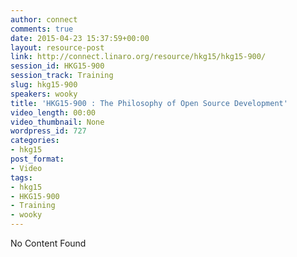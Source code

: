 ```yaml
---
author: connect
comments: true
date: 2015-04-23 15:37:59+00:00
layout: resource-post
link: http://connect.linaro.org/resource/hkg15/hkg15-900/
session_id: HKG15-900
session_track: Training
slug: hkg15-900
speakers: wooky
title: 'HKG15-900 : The Philosophy of Open Source Development'
video_length: 00:00
video_thumbnail: None
wordpress_id: 727
categories:
- hkg15
post_format:
- Video
tags:
- hkg15
- HKG15-900
- Training
- wooky
---
```


No Content Found
